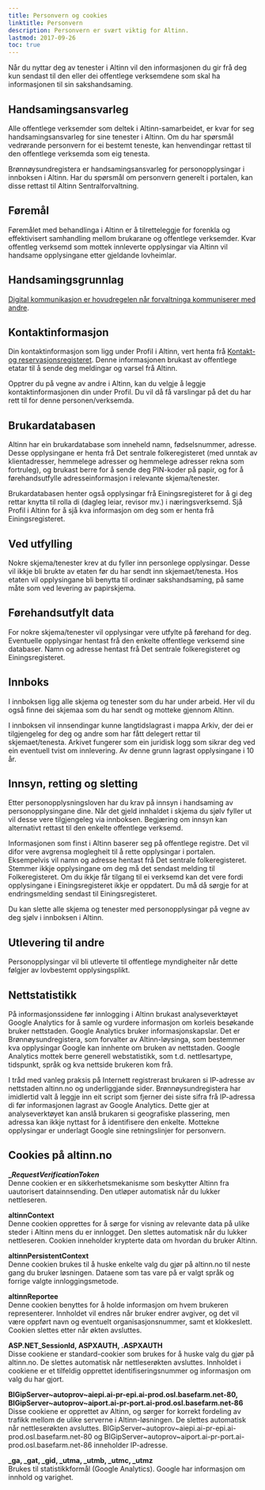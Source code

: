 ```yaml
---
title: Personvern og cookies
linktitle: Personvern 
description: Personvern er svært viktig for Altinn.
lastmod: 2017-09-26
toc: true
---
```


Når du nyttar deg av tenester i Altinn vil den informasjonen du gir frå deg kun sendast til den eller dei offentlege verksemdene som skal ha informasjonen til sin sakshandsaming.

## Handsamingsansvarleg
Alle offentlege verksemder som deltek i Altinn-samarbeidet, er kvar for seg handsamingsansvarleg for sine tenester i Altinn.
Om du har spørsmål vedrørande personvern for ei bestemt teneste, kan henvendingar rettast til den offentlege verksemda som eig tenesta.

Brønnøysundregistera er handsamingsansvarleg for personopplysingar i innboksen i Altinn.
Har du spørsmål om personvern generelt i portalen, kan disse rettast til Altinn Sentralforvaltning.

## Føremål
Føremålet med behandlinga i Altinn er å tilretteleggje for forenkla og effektivisert samhandling mellom brukarane og offentlege verksemder.
Kvar offentleg verksemd som mottek innleverte opplysingar via Altinn vil handsame opplysingane etter gjeldande lovheimlar.

## Handsamingsgrunnlag
[Digital kommunikasjon er hovudregelen når forvaltninga kommuniserer med andre](https://www.regjeringen.no/no/dokumenter/digital-kommunikasjon-hovedregel/id751013/).

## Kontaktinformasjon
Din kontaktinformasjon som ligg under Profil i Altinn, vert henta frå [Kontakt- og reservasjonsregisteret](https://brukerprofil.difi.no/minprofil/).
Denne informasjonen brukast av offentlege etatar til å sende deg meldingar og varsel frå Altinn.

Opptrer du på vegne av andre i Altinn, kan du velgje å leggje kontaktinformasjonen din under Profil.
Du vil då få varslingar på det du har rett til for denne personen/verksemda.

## Brukardatabasen
Altinn har ein brukardatabase som inneheld namn, fødselsnummer, adresse.
Desse opplysingane er henta frå Det sentrale folkeregisteret (med unntak av klientadresser, hemmelege adresser og hemmelege adresser rekna som fortruleg),
og brukast berre for å sende deg PIN-koder på papir, og for å førehandsutfylle adresseinformasjon i relevante skjema/tenester.

Brukardatabasen henter også opplysingar frå Einingsregisteret for å gi deg rettar knytta til rolla di (dagleg leiar, revisor mv.) i næringsverksemd.
Sjå Profil i Altinn for å sjå kva informasjon om deg som er henta frå Einingsregisteret.

## Ved utfylling
Nokre skjema/tenester krev at du fyller inn personlege opplysingar.
Desse vil ikkje bli brukte av etaten før du har sendt inn skjemaet/tenesta.
Hos etaten vil opplysingane bli benytta til ordinær sakshandsaming, på same måte som ved levering av papirskjema.

## Førehandsutfylt data
For nokre skjema/tenester vil opplysingar vere utfylte på førehand for deg.
Eventuelle opplysingar hentast frå den enkelte offentlege verksemd sine databaser.
Namn og adresse hentast frå Det sentrale folkeregisteret og Einingsregisteret.

## Innboks
I innboksen ligg alle skjema og tenester som du har under arbeid. Her vil du også finne dei skjemaa som du har sendt og motteke gjennom Altinn.

I innboksen vil innsendingar kunne langtidslagrast i mappa Arkiv, der dei er tilgjengeleg for deg og andre som har fått delegert rettar til skjemaet/tenesta.
Arkivet fungerer som ein juridisk logg som sikrar deg ved ein eventuell tvist om innlevering. Av denne grunn lagrast opplysingane i 10 år.

## Innsyn, retting og sletting
Etter personopplysningsloven har du krav på innsyn i handsaming av personopplysingane dine.
Når det gjeld innhaldet i skjema du sjølv fyller ut vil desse vere tilgjengeleg via innboksen.
Begjæring om innsyn kan alternativt rettast til den enkelte offentlege verksemd.

Informasjonen som finst i Altinn baserer seg på offentlege registre. Det vil difor vere avgrensa moglegheit til å rette opplysingar i portalen.
Eksempelvis vil namn og adresse hentast frå Det sentrale folkeregisteret. Stemmer ikkje opplysingane om deg må det sendast melding til Folkeregisteret.
Om du ikkje får tilgang til ei verksemd kan det vere fordi opplysingane i Einingsregisteret ikkje er oppdatert.
Du må då sørgje for at endringsmelding sendast til Einingsregisteret.

Du kan slette alle skjema og tenester med personopplysingar på vegne av deg sjølv i innboksen i Altinn.

## Utlevering til andre
Personopplysingar vil bli utleverte til offentlege myndigheiter når dette følgjer av lovbestemt opplysingsplikt.

## Nettstatistikk
På informasjonssidene før innlogging i Altinn brukast analyseverktøyet Google Analytics for å samle og vurdere informasjon om korleis besøkande bruker nettstaden.
Google Analytics bruker informasjonskapslar. Det er Brønnøysundregistera, som forvalter av Altinn-løysinga, som bestemmer kva opplysingar Google kan innhente om bruken av nettstaden.
Google Analytics mottek berre generell webstatistikk, som t.d. nettlesartype, tidspunkt, språk og kva nettside brukeren kom frå.

I tråd med vanleg praksis på Internett registrerast brukaren si IP-adresse av nettstaden altinn.no og underliggjande sider.
Brønnøysundregistera har imidlertid valt å leggje inn eit script som fjerner dei siste sifra frå IP-adressa di før informasjonen lagrast av Google Analytics.
Dette gjer at analyseverktøyet kan anslå brukaren si geografiske plassering, men adressa kan ikkje nyttast for å identifisere den enkelte.
Mottekne opplysingar er underlagt Google sine retningslinjer for personvern.

## Cookies på altinn.no
**__RequestVerificationToken_**  
Denne cookien er en sikkerhetsmekanisme som beskytter Altinn fra uautorisert datainnsending. Den utløper automatisk når du lukker nettleseren.

**altinnContext**  
Denne cookien opprettes for å sørge for visning av relevante data på ulike steder i Altinn mens du er innlogget. Den slettes automatisk når du lukker nettleseren. Cookien inneholder krypterte data om hvordan du bruker Altinn.

**altinnPersistentContext**  
Denne cookien brukes til å huske enkelte valg du gjør på altinn.no til neste gang du bruker løsningen. Dataene som tas vare på er valgt språk og forrige valgte innloggingsmetode.

**altinnReportee**  
Denne cookien benyttes for å holde informasjon om hvem brukeren representerer. Innholdet vil endres når bruker endrer avgiver, og det vil være oppført navn og eventuelt organisasjonsnummer, samt et klokkeslett. Cookien slettes etter når økten avsluttes.

**ASP.NET_SessionId, ASPXAUTH, .ASPXAUTH**  
Disse cookiene er standard-cookier som brukes for å huske valg du gjør på altinn.no. De slettes automatisk når nettleserøkten avsluttes. Innholdet i cookiene er et tilfeldig opprettet identifiseringsnummer og informasjon om valg du har gjort.

**BIGipServer~autoprov~aiepi.ai-pr-epi.ai-prod.osl.basefarm.net-80, BIGipServer~autoprov~aiport.ai-pr-port.ai-prod.osl.basefarm.net-86**  
Disse cookiene er opprettet av Altinn, og sørger for korrekt fordeling av trafikk mellom de ulike serverne i Altinn-løsningen. De slettes automatisk når nettleserøkten avsluttes. BIGipServer~autoprov~aiepi.ai-pr-epi.ai-prod.osl.basefarm.net-80 og BIGipServer~autoprov~aiport.ai-pr-port.ai-prod.osl.basefarm.net-86 inneholder IP-adresse.

**_ga, _gat, _gid, _utma, _utmb, _utmc, _utmz**  
Brukes til statistikkformål (Google Analytics). Google har informasjon om innhold og varighet.